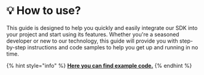 # 💡 How to use?

This guide is designed to help you quickly and easily integrate our SDK into your project and start using its features. Whether you're a seasoned developer or new to our technology, this guide will provide you with step-by-step instructions and code samples to help you get up and running in no time.

{% hint style="info" %}
[**Here you can find example code.**](https://github.com/dinngo/composable-router-api-sdk/blob/master/examples/uniswap-v3-swap-and-aave-v3-supply.ts)
{% endhint %}
